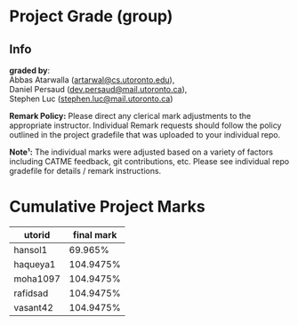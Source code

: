 
# Project Grade (group)

## Info
__graded by__:\
Abbas Atarwalla	(artarwal@cs.utoronto.edu),\
Daniel Persaud	(dev.persaud@mail.utoronto.ca),\
Stephen Luc	(stephen.luc@mail.utoronto.ca)

__Remark Policy:__ Please direct any clerical mark adjustments to the appropriate instructor. Individual Remark requests
should follow the policy outlined in the project gradefile that was uploaded to your individual repo.

__Note¹:__ The individual marks were adjusted based on a variety of factors including CATME feedback, git contributions, etc.
Please see individual repo gradefile for details / remark instructions.

# Cumulative Project Marks
| utorid | final mark |
|---|---|
|hansol1|69.965%|
|haqueya1|104.9475%|
|moha1097|104.9475%|
|rafidsad|104.9475%|
|vasant42|104.9475%|
